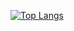 [![Top Langs](https://github-readme-stats.vercel.app/api/top-langs/?username=feWei1997&layout=compact)](https://github.com/anuraghazra/github-readme-stats)
